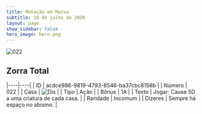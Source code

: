 ```yaml
---
title: Mutação em Massa
subtitle: 10 de julho de 2020
layout: page
show_sidebar: false
hero_image: hero.png
---
```


![022](https://cdn.keyforgegame.com/media/card_front/pt/479_022_W9493WF5PMFG_pt.png)

## Zorra Total

|----|----|
| ID | acdce986-9819-4793-8546-ba37cbc8158b |
| Número | 022 |
| Casa | ![Dis](https://archonarcana.com/images/thumb/e/e8/Dis.png/22px-Dis.png "Dis") |
| Tipo | Ação |
| Bônus | 1A |
| Texto | Jogar: Cause 5D a uma criatura   de cada casa. |
| Raridade | Incomum |
| Dizeres | Sempre há espaço no abismo. |
